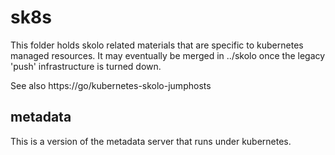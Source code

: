 # sk8s
This folder holds skolo related materials that are specific to kubernetes
managed resources. It may eventually be merged in ../skolo once the legacy
'push' infrastructure is turned down.

See also https://go/kubernetes-skolo-jumphosts

## metadata

This is a version of the metadata server that runs under kubernetes.
